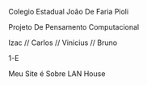 Colegio Estadual João De Faria Pioli

Projeto De Pensamento Computacional

Izac // Carlos //  Vinicius // Bruno

1-E

Meu Site é Sobre LAN House


